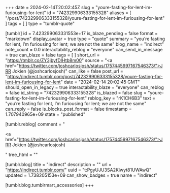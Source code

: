+++
date = 2024-02-14T20:02:45Z
slug = "youre-fasting-for-lent-im-furiousing-for-lent"
id = "742329906333155328"
aliases = [ "/post/742329906333155328/youre-fasting-for-lent-im-furiousing-for-lent" ]
tags = [ ]
type = "tumblr-quote"

[tumblr]
id = 7.423299063331553e+17
is_blaze_pending = false
format = "markdown"
display_avatar = true
type = "quote"
summary = "you’re fasting for lent, I’m furiousing for lent; we are not the same"
blog_name = "indirect"
note_count = 0.0
interactability_reblog = "everyone"
can_send_in_message = true
can_blaze = false
tags = [ ]
short_url = "https://tmblr.co/ZY3jbyfDIHtb8m00"
source = "<a href=\"https://twitter.com/joshcarlosjosh/status/1757445997167546373\">JRR Jokien (@joshcarlosjosh)</a>"
can_like = false
post_url = "https://indirect.tumblr.com/post/742329906333155328/youre-fasting-for-lent-im-furiousing-for-lent"
date = "2024-02-14 20:02:45 GMT"
should_open_in_legacy = true
interactability_blaze = "everyone"
can_reblog = false
id_string = "742329906333155328"
is_blazed = false
slug = "youre-fasting-for-lent-im-furiousing-for-lent"
reblog_key = "rK1CH6B3"
text = "you&rsquo;re fasting for lent, I&rsquo;m furiousing for lent; we are not the same"
can_reply = false
is_blocks_post_format = false
timestamp = 1.707940965e+09
state = "published"

[tumblr.reblog]
comment = "<p><a href=\"https://twitter.com/joshcarlosjosh/status/1757445997167546373\">JRR Jokien (@joshcarlosjosh)</a></p>"
tree_html = ""

[tumblr.blog]
title = "indirect"
description = ""
url = "https://indirect.tumblr.com/"
uuid = "t:PgyUJU3SA2Klwyt81UWAwQ"
updated = 1.738205153e+09
can_show_badges = true
name = "indirect"

[tumblr.blog.tumblrmart_accessories]
+++
